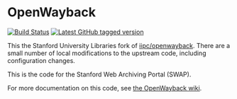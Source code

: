 OpenWayback
===========

[![Build Status](https://travis-ci.org/iipc/openwayback.png?branch=master)](https://travis-ci.org/iipc/openwayback/)
[![Latest GitHub tagged version](https://badge.fury.io/gh/sul-dlss%2Fopenwayback.svg)](https://badge.fury.io/gh/sul-dlss%2Fopenwayback)

This the Stanford University Libraries fork of [iipc/openwayback](https://github.com/iipc/openwayback).  There are a small number of local modifications to the upstream code, including configuration changes.

This is the code for the Stanford Web Archiving Portal (SWAP).

For more documentation on this code, see [the OpenWayback wiki][1].

[1]: https://github.com/iipc/openwayback/wiki
